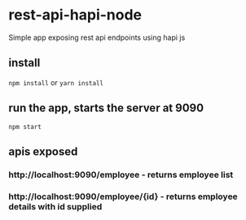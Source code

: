 # rest-api-hapi-node
Simple app exposing rest api endpoints using hapi js

## install
`npm install`
or
`yarn install`

## run the app, starts the server at 9090
`npm start`

## apis exposed

### http://localhost:9090/employee - returns employee list

### http://localhost:9090/employee/{id} - returns employee details with id supplied
